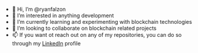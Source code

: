 - 👋 Hi, I’m @ryanfalzon
- 👀 I’m interested in anything development
- 🌱 I’m currently learning and experimenting with blockchain technologies
- 💞️ I’m looking to collaborate on blockchain related projects
- 📫 If you want ot reach out on any of my repositories, you can do so through my [LinkedIn](https://www.linkedin.com/in/ryan-falzon-291a3516a/) profile 

<!---
ryanfalzon/ryanfalzon is a ✨ special ✨ repository because its `README.md` (this file) appears on your GitHub profile.
You can click the Preview link to take a look at your changes.
--->
